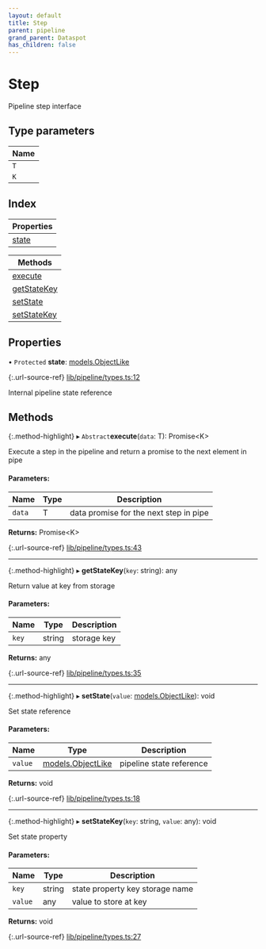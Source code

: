 ```yaml
---
layout: default
title: Step
parent: pipeline
grand_parent: Dataspot
has_children: false
---
```


# Step

Pipeline step interface

## Type parameters

Name |
------ |
`T` |
`K` |

## Index

| Properties |
|-----------|
| [state](#state) |

| Methods |
|-----------|
| [execute](#execute) |
| [getStateKey](#getstatekey) |
| [setState](#setstate) |
| [setStateKey](#setstatekey) |

## Properties

• `Protected` **state**: [models.ObjectLike](../../interfaces/models_objectlike)

{:.url-source-ref}
[lib/pipeline/types.ts:12](https://github.com/ascentcore/dataspot/blob/eafb62e/lib/pipeline/types.ts#L12)

Internal pipeline state reference

## Methods

{:.method-highlight}
▸ `Abstract`**execute**(`data`: T): Promise\<K>

Execute a step in the pipeline and return a promise to the next element in pipe

#### Parameters:

Name | Type | Description |
------ | ------ | ------ |
`data` | T | data promise for the next step in pipe  |

**Returns:** Promise\<K>

{:.url-source-ref}
[lib/pipeline/types.ts:43](https://github.com/ascentcore/dataspot/blob/eafb62e/lib/pipeline/types.ts#L43)

___

{:.method-highlight}
▸ **getStateKey**(`key`: string): any

Return value at key from storage

#### Parameters:

Name | Type | Description |
------ | ------ | ------ |
`key` | string | storage key  |

**Returns:** any

{:.url-source-ref}
[lib/pipeline/types.ts:35](https://github.com/ascentcore/dataspot/blob/eafb62e/lib/pipeline/types.ts#L35)

___

{:.method-highlight}
▸ **setState**(`value`: [models.ObjectLike](../../interfaces/models_objectlike)): void

Set state reference

#### Parameters:

Name | Type | Description |
------ | ------ | ------ |
`value` | [models.ObjectLike](../../interfaces/models_objectlike) | pipeline state reference  |

**Returns:** void

{:.url-source-ref}
[lib/pipeline/types.ts:18](https://github.com/ascentcore/dataspot/blob/eafb62e/lib/pipeline/types.ts#L18)

___

{:.method-highlight}
▸ **setStateKey**(`key`: string, `value`: any): void

Set state property

#### Parameters:

Name | Type | Description |
------ | ------ | ------ |
`key` | string | state property key storage name |
`value` | any | value to store at key  |

**Returns:** void

{:.url-source-ref}
[lib/pipeline/types.ts:27](https://github.com/ascentcore/dataspot/blob/eafb62e/lib/pipeline/types.ts#L27)
